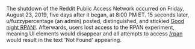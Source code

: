 The shutdown of the Reddit Public Access Network occurred on Friday, August 23, 2019, five days after it began, at 8:00 PM ET. 15 seconds later, u/fuzzypercentage (an admin) posted, distinguished, and stickied [Good night RPAN!](https://www.reddit.com/r/pan/comments/cum45p/good_night_rpan/). Afterwards, users lost access to the RPAN experiment, meaning UI elements would disappear and all attempts to access [/rpan](https://www.reddit.com/rpan) would result in the text 'Not Found' appearing. 